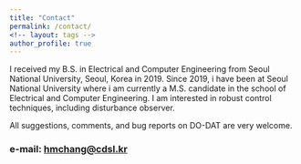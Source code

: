 ```yaml
---
title: "Contact"
permalink: /contact/
<!-- layout: tags -->
author_profile: true
---
```

<!--
<figure>
  <img src="/assets/images/me.jpg" width="40%" height="40%">
</figure>
-->

I received my B.S. in Electrical and Computer Engineering from Seoul National University, Seoul, Korea in 2019. Since 2019, i have been at Seoul National University where i am currently a M.S. candidate in the school of Electrical and Computer Engineering. I am interested in robust control techniques, including disturbance observer.

All suggestions, comments, and bug reports on DO-DAT are very welcome.
### e-mail: hmchang@cdsl.kr
